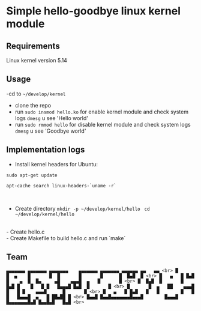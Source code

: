 # Simple hello-goodbye linux kernel module 

## Requirements 
Linux kernel version 5.14

## Usage
-cd to `~/develop/kernel` <br>
- clone the repo <br>
- run `sudo insmod hello.ko` for enable kernel module and check system logs `dmesg` u see 'Hello world' <br>
- run `sudo rmmod hello` for disable kernel module and check system logs `dmesg` u see 'Goodbye world' <br>

## Implementation logs
- Install kernel headers for Ubuntu:
```
sudo apt-get update
```
```
apt-cache search linux-headers-`uname -r` 
```
<br>

- Create directory
`mkdir -p ~/develop/kernel/hello ` 
`cd ~/develop/kernel/hello`
<br>
- Create hello.c <br>
- Create Makefile to build hello.c and run `make`  <br>

## Team 
` ▄▄▄▄▄▄▄ ▄▄▄▄▄▄▄ ▄▄▄▄▄▄▄    ▄▄▄▄▄▄▄ ▄▄▄▄▄▄▄ ▄▄▄▄▄▄ ▄▄   ▄▄ <br>
█       █  ▄    █       █  █       █       █      █  █▄█  █ <br>
█   ▄   █ █▄█   █    ▄  █  █▄     ▄█    ▄▄▄█  ▄   █       █ <br>
█  █▄█  █       █   █▄█ █    █   █ █   █▄▄▄█ █▄█  █       █ <br>
█       █  ▄   ██    ▄▄▄█    █   █ █    ▄▄▄█      █       █ <br>
█   ▄   █ █▄█   █   █        █   █ █   █▄▄▄█  ▄   █ ██▄██ █ <br>
█▄▄█ █▄▄█▄▄▄▄▄▄▄█▄▄▄█        █▄▄▄█ █▄▄▄▄▄▄▄█▄█ █▄▄█▄█   █▄█ <br>
`
